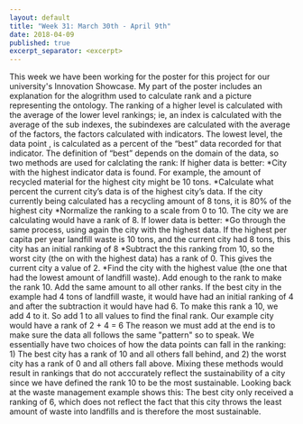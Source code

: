 ```yaml
---
layout: default
title: "Week 31: March 30th - April 9th"
date: 2018-04-09
published: true
excerpt_separator: <excerpt>
---
```

This week we have been working for the poster for this project for our university's Innovation Showcase. My part of the poster includes an explanation for the alogrithm used to calculate rank and a picture representing the ontology.
The ranking of a higher level is calculated with the average of the lower level rankings; ie, an index is calculated with the average of the sub indexes, the subindexes are calculated with the average of the factors, the factors calculated with indicators.
The lowest level, the data point , is calculated as a percent of the “best” data recorded for that indicator. The definition of “best” depends on the domain of the data, so two methods are used for calclating the rank: 
If higher data is better:
*City with the highest indicator data is found. For example, the amount of recycled material for the highest city might be 10 tons.
*Calculate what percent the current city’s data is of the highest city’s data. If the city currently being calculated has a recycling amount of 8 tons, it is 80% of the highest city 
*Normalize the ranking to a scale from 0 to 10. The city we are calculating would have a rank of 8.
If lower data is better:
*Go through the same process, using again the city with the highest data. If the highest per capita per year landfill waste is 10 tons, and the current city had 8 tons, this city has an initial ranking of 8
*Subtract the this ranking from 10, so the worst city (the on with the highest data) has a rank of 0. This gives the current city a value of 2.
*Find the city with the highest value (the one that had the lowest amount of landfill waste). Add enough to the rank to make the rank 10. Add the same amount to all other ranks. If the best city in the example had 4 tons of landfill waste, it would have had an initial ranking of 4 and after the subtraction it would have had 6. To make this rank a 10, we add 4 to it. So add 1 to all values to find the final rank. Our example city would have a rank of 2 + 4 = 6
The reason we must add at the end is to make sure the data all follows the same "pattern" so to speak. We essentially have two choices of how the data points can fall in the ranking: 1) The best city has a rank of 10 and all others fall behind, and 2) the worst city has a rank of 0 and all others fall above. Mixing these methods would result in rankings that do not acccurately reflect the sustainability of a city since we have defined the rank 10 to be the most sustainable. Looking back at the waste management example shows this: The best city only received a ranking of 6, which does not reflect the fact that this city throws the least amount of waste into landfills and is therefore the most sustainable.
